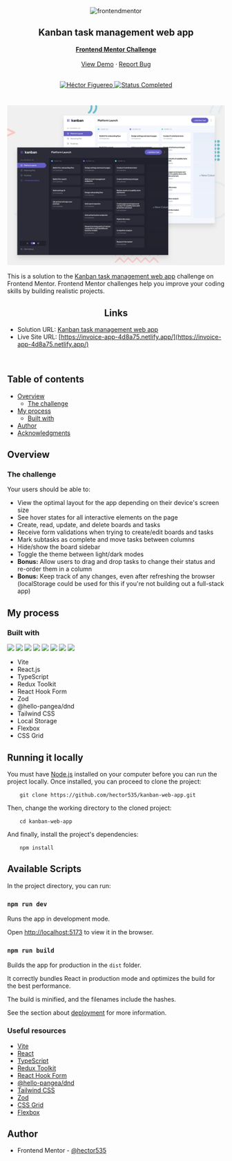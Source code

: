 <div id="top"></div>

<div align="center">
  <img src="https://www.frontendmentor.io/static/images/logo-mobile.svg" alt="frontendmentor" width="80">

  <h2 align="center">Kanban task management web app</h2>
  <p align="center">
    <a href="https://www.frontendmentor.io/challenges/kanban-task-management-web-app-wgQLt-HlbB" target="_blank"><strong>Frontend Mentor Challenge</strong></a>
    <br />
    <br />
    <a href="https://invoice-app-4d8a75.netlify.app/">View Demo</a>
    ·
    <a href="https://github.com/hector535/invoice-app/issues" target="_blank">Report Bug</a>
    <br />
    <br />
  </p>
</div>

<!-- Bagdes -->
<div align="center">
  <!-- Profile -->
  <a href="https://www.frontendmentor.io/profile/hector535" target="_blank">
    <img src="https://img.shields.io/badge/Profile-Héctor%20Figuereo-76b5c5?style=for-the-badge&logo=frontendmentor" alt="Héctor Figuereo">
  </a>
  <!-- Status -->
  <a href="#">
    <img src="https://img.shields.io/badge/Status-Completed-brightgreen?style=for-the-badge" alt="Status Completed">
  </a>

</div>

#

<div align="center">

![](./design/preview.jpg)

</div>

This is a solution to the [Kanban task management web app](https://www.frontendmentor.io/challenges/kanban-task-management-web-app-wgQLt-HlbB) challenge on Frontend Mentor. Frontend Mentor challenges help you improve your coding skills by building realistic projects.

<h2 align="center">Links</h2>

- Solution URL: [Kanban task management web app](https://www.frontendmentor.io/solutions/invoice-app-react-typescript-redux-toolkit-scss-iHo0UaB0P0)
- Live Site URL: [https://invoice-app-4d8a75.netlify.app/](https://invoice-app-4d8a75.netlify.app/)

<br>

## Table of contents

- [Overview](#overview)
  - [The challenge](#the-challenge)
- [My process](#my-process)
  - [Built with](#built-with)
- [Author](#author)
- [Acknowledgments](#acknowledgments)

## Overview

### The challenge

Your users should be able to:

- View the optimal layout for the app depending on their device's screen size
- See hover states for all interactive elements on the page
- Create, read, update, and delete boards and tasks
- Receive form validations when trying to create/edit boards and tasks
- Mark subtasks as complete and move tasks between columns
- Hide/show the board sidebar
- Toggle the theme between light/dark modes
- **Bonus:** Allow users to drag and drop tasks to change their status and re-order them in a column
- **Bonus:** Keep track of any changes, even after refreshing the browser (localStorage could be used for this if you're not building out a full-stack app)

## My process

### Built with

<!-- Bagdes -->

![](https://img.shields.io/badge/Vite-646CFF?logo=vite&logoColor=white&style=for-the-badge)
![](https://img.shields.io/badge/-ReactJs-61DAFB?logo=react&logoColor=white&style=for-the-badge)
![](https://shields.io/badge/TypeScript-3178C6?style=for-the-badge&logo=TypeScript&logoColor=FFF)
![](https://img.shields.io/badge/-React%20Hook%20Form-EC5990?style=for-the-badge&logo=react-hook-form&logoColor=white)
![](https://img.shields.io/badge/-Redux%20Toolkit%20-764ABC?style=for-the-badge&logo=redux&logoColor=white)
![](https://img.shields.io/badge/Git-F05032?style=for-the-badge&logo=git&logoColor=white)
![](https://img.shields.io/badge/Tailwindcss-06B6D4?style=for-the-badge&logo=tailwind-css&logoColor=white)
![](https://img.shields.io/badge/Zod-3E67B1?style=for-the-badge&logo=zod&logoColor=white)

- Vite
- React.js
- TypeScript
- Redux Toolkit
- React Hook Form
- Zod
- @hello-pangea/dnd
- Tailwind CSS
- Local Storage
- Flexbox
- CSS Grid

## Running it locally

You must have [Node.js](https://nodejs.org/en) installed on your computer before you can run the project locally.
Once installed, you can proceed to clone the project:

```
    git clone https://github.com/hector535/kanban-web-app.git
```

Then, change the working directory to the cloned project:

```
    cd kanban-web-app
```

And finally, install the project's dependencies:

```
    npm install
```

## Available Scripts

In the project directory, you can run:

### `npm run dev`

Runs the app in development mode.

Open [http://localhost:5173](http://localhost:5173) to view it in the browser.

### `npm run build`

Builds the app for production in the `dist` folder.

It correctly bundles React in production mode and optimizes the build for the best performance.

The build is minified, and the filenames include the hashes.

See the section about [deployment](https://vitejs.dev/guide/static-deploy.html) for more information.

### Useful resources

- [Vite](https://vitejs.dev/)
- [React](https://reactjs.org/docs/getting-started.html)
- [TypeScript](https://www.typescriptlang.org/docs/)
- [Redux Toolkit](https://redux-toolkit.js.org/)
- [React Hook Form](https://www.react-hook-form.com/)
- [@hello-pangea/dnd](https://github.com/hello-pangea/dnd)
- [Tailwind CSS](https://tailwindcss.com/)
- [Zod](https://zod.dev/)
- [CSS Grid](https://css-tricks.com/snippets/css/complete-guide-grid/)
- [Flexbox](https://css-tricks.com/snippets/css/a-guide-to-flexbox/)

## Author

- Frontend Mentor - [@hector535](https://www.frontendmentor.io/profile/hector535)
